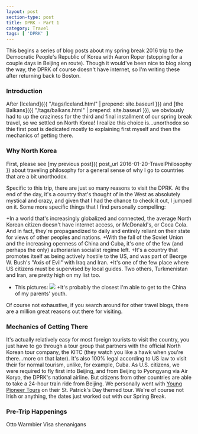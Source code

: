 ```yaml
---
layout: post
section-type: post
title: DPRK - Part 1
category: Travel
tags: [ 'DPRK' ]
---
```


This begins a series of blog posts about my spring break 2016 trip to the Democratic People's 
Republic of Korea with Aaron Roper (stopping for a couple days in Beijing en route).
Though it would've been nice to blog along the way, the DPRK of course doesn't have internet,
so I'm writing these after returning back to Boston.


### Introduction

After [Iceland]({{ "/tags/iceland.html" | prepend: site.baseurl }}) and
[the Balkans]({{ "/tags/balkans.html" | prepend: site.baseurl }}),
we obviously had to up the craziness for the
third and final installment of our spring break travel, so we settled on North Korea! 
I realize this choice is...unorthodox so thie first post is dedicated mostly to explaining
first myself and then the mechanics of getting there.

### Why North Korea

First, please see
[my previous post]({ post_url 2016-01-20-TravelPhilosophy })
about traveling philosophy for a general sense of why I go to countries that are a bit
unorthodox.

Specific to this trip, there are just so many reasons to visit the DPRK. At the end of the day,
it's a country that's thought of in the West as absolutely mystical and crazy, and given that
I had the chance to check it out, I jumped on it. Some more specific things that I find personally
compelling:

+In a world that's increasingly globalized and connected, the average North Korean citizen
doesn't have internet access, or McDonald's, or Coca Cola. And in fact, they're propagandized
to daily and entirely reliant on their state for views of other peoples and nations.
+With the fall of the Soviet Union and the increasing openness of China and Cuba, it's one of the few
(and perhaps the only) authoriarian socialist regime left.
+It's a country that promotes itself as being actively hostile to the US, and was part of
Beorge W. Bush's "Axis of Evil" with Iraq and Iran.
+It's one of the few place where US citizens must be supervised by local guides. Two others,
Turkmenistan and Iran, are pretty high on my list too.
+ This pictures:
![](http://cdn.citylab.com/media/img/citylab/legacy/2012/12/18/north%20korea%20satellite%20nasa%20lights%20OLD.JPG)
+It's probably the closest I'm able to get to the China of my parents' youth.

Of course not exhaustive, if you search around for other travel blogs, there are a million
great reasons out there for visiting. 

### Mechanics of Getting There
It's actually relatively easy for most foreign tourists to visit the country, you 
just have to go through a tour group that partners with the official North Korean
tour company, the KITC (they watch you like a hawk when you're there...more on that
later). It's also 100% legal according to US law
to visit their for normal tourism, unlike, for example, Cuba.
As U.S. citizens, we were required to fly first into Beijing, and from Beijing to Pyongyang via 
Air Koryo, the DPRK's national airline.
But citizens from other countries are able to take a 24-hour train ride from Beijing.
We personally went with
[Young Pioneer Tours](http://www.youngpioneertours.com/) on their St. Patrick's Day
themed tour. We're of course not Irish or anything, the dates just worked out with our
Spring Break.

### Pre-Trip Happenings

Otto Warmbier
Visa shenanigans
